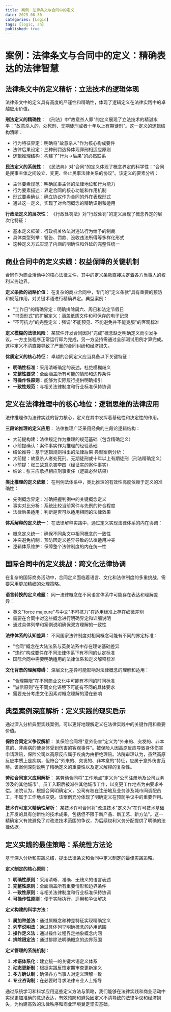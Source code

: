 ```yaml
---
title: 案例：法律条文与合同中的定义
date: 2025-08-30
categories: [Logic]
tags: [logic, sh]
published: true
---
```


# 案例：法律条文与合同中的定义：精确表达的法律智慧

## 法律条文中的定义精析：立法技术的逻辑体现

法律条文中的定义具有高度的严谨性和精确性，体现了逻辑定义在法律实践中的卓越应用价值。

**刑法定义的精确性**：
《刑法》中"故意杀人罪"的定义展现了立法技术的精湛水平："故意杀人的，处死刑、无期徒刑或者十年以上有期徒刑"。这一定义的逻辑结构清晰：
- 行为特征界定：明确将"故意杀人"作为核心构成要件
- 法律后果设定：三种刑罚选择体现罪刑相适应原则
- 逻辑推理结构：构建了"行为→后果"的必然联系

**民法定义的系统性**：
《民法典》对"合同"的定义体现了概念界定的科学性："合同是民事主体之间设立、变更、终止民事法律关系的协议"。该定义的要素分析：
- 主体要素规范：明确民事主体的法律地位和行为能力
- 行为要素描述：界定合同的核心功能和作用机制
- 形式要素确认：确立协议作为合同的外在表现形式
- 通过这一定义，实现了对合同概念的精确识别和适用

**行政法定义的层次性**：
《行政处罚法》对"行政处罚"的定义展现了概念界定的层次化特征：
- 基本定义框架：行政机关依法对违法行为给予的制裁
- 具体类型列举：警告、罚款、没收违法所得等多样化形式
- 这种定义方式实现了内涵的明确性和外延的完整性统一

## 商业合同中的定义实践：权益保障的关键机制

合同作为商业活动中的核心法律文件，其中的定义条款直接决定着各方当事人的权利义务边界。

**定义条款的战略价值**：
在复杂的商业合同中，专门的"定义条款"具有重要的预防和规范作用，对关键术语进行精确界定。典型案例：
- "工作日"的精确界定：明确排除周六、周日和法定节假日
- "书面形式"的扩展定义：涵盖纸质文件和可保存的电子记录
- "不可抗力"的完整定义：强调"不能预见、不能避免并不能克服"的客观标准

**定义模糊的法律风险**：
某软件开发合同因对"完成"概念缺乏明确定义而引发争议。一方主张程序正常运行即为完成，另一方坚持需通过全部测试用例才算完成。这种定义不清直接导致了严重的合同纠纷和经济损失。

**优质定义的核心特征**：
卓越的合同定义应当具备以下关键特征：
- **明确性标准**：采用清晰确定的表述，杜绝模糊歧义
- **完整性要求**：全面涵盖所有可能的情形和边界条件
- **可操作性原则**：能够为实际履行提供明确指引
- **一致性规范**：与相关法律制度和行业标准保持协调

## 定义在法律推理中的核心地位：逻辑思维的法律应用

法律推理作为法律实践的智力核心，定义在其中发挥着基础性和决定性的作用。

**三段论推理的定义应用**：
法律推理广泛采用经典的三段论逻辑结构：
- 大前提构建：法律规定作为推理的规范基础（包含精确定义）
- 小前提确认：案件事实作为推理的经验基础
- 结论推导：基于逻辑规则得出的法律后果
典型案例分析：
- 大前提：故意杀人者处死刑、无期徒刑或十年以上有期徒刑（刑法精确定义）
- 小前提：张三故意杀害李四（经证实的案件事实）
- 结论：张三应承担相应刑事责任（逻辑必然结果）

**类比推理的定义依赖**：
在判例法体系中，类比推理的有效性高度依赖于定义的准确性：
- 先例概念界定：准确把握判例中的关键概念定义
- 事实对比分析：系统比较当前案件与先例的符合程度
- 法律后果适用：判断是否可以适用相同的法律效果

**体系解释的定义统一**：
在法律解释实践中，通过定义实现法律体系的内在协调：
- 概念定义统一：确保不同条文中相同概念的一致性
- 冲突避免机制：预防因定义差异导致的法律适用冲突
- 逻辑体系维护：保障整个法律制度的内在统一性

## 国际合同中的定义挑战：跨文化法律协调

在复杂的国际商务活动中，合同定义面临着语言、文化和法律制度的多重挑战，需要采用更加精细的处理策略。

**语言转换的定义难题**：
同一法律概念在不同语言体系中可能存在表达和理解差异：
- 英文"force majeure"与中文"不可抗力"在适用标准上存在细微差别
- 需要在合同中对这些概念进行明确界定和详细说明
- 通过具体列举和案例说明确保双方理解的一致性

**法律体系的认知差异**：
不同国家法律制度对相同概念可能有不同的界定标准：
- "合同"概念在大陆法系与英美法系中存在理论基础差异
- "违约"构成要件在不同法律体系下有不同的认定标准
- 国际合同中需要明确适用的法律体系和定义解释标准

**文化背景的理解障碍**：
深层文化差异可能影响对法律概念的理解和适用：
- "合理期限"在不同商业文化中可能有不同的时间标准
- "诚信原则"在不同文化语境下可能有不同的具体要求
- 需要充分考虑文化因素对概念理解的潜在影响

## 典型案例深度解析：定义实践的现实启示

通过深入分析典型实践案例，可以更好地理解定义在法律实践中的关键作用和重要价值。

**保险合同定义争议解析**：
某保险合同将"意外伤害"定义为"外来的、突发的、非本意的、非疾病的使身体受到伤害的客观事件"。被保险人因高原反应导致身体伤害申请理赔，保险公司以高原反应属于疾病为由拒绝理赔。法院审理认为，虽然高原反应本质上是疾病，但符合"外来的、突发的、非本意的"特征，应属于意外伤害范畴。该案例深刻说明了精确定义的重要性以及定义解释的复杂性。

**劳动合同定义应用解析**：
某劳动合同将"工作地点"定义为"公司注册地及公司业务涉及的其他城市"。员工入职后被派往其他城市工作，以变更工作地点为由要求补偿。法院认为，根据合同明确定义，公司有权在注册地及业务涉及城市间调配员工，不属于工作地点变更。该案例充分体现了明确定义在预防争议中的重要作用。

**技术许可定义精确性解析**：
某技术许可合同将"改进技术"定义为"在许可技术基础上开发的具有创新性的技术成果，包括但不限于新产品、新工艺、新方法"。这一精确定义有效避免了对改进技术范围的争议，为后续权利义务分配提供了明确的法律依据。

## 定义实践的最佳策略：系统性方法论

基于深入分析和实践总结，提出法律条文和合同中定义制定的最佳实践策略。

**定义制定的核心原则**：
1. **明确性原则**：采用清晰、准确、无歧义的语言表述
2. **完整性原则**：全面涵盖所有重要情形和边界条件
3. **一致性原则**：与相关法律制度和行业标准保持协调
4. **可操作性原则**：便于实际执行、适用和争议解决

**定义构建的科学方法**：
1. **属加种差法**：通过属概念和种差特征实现精确定义
2. **列举说明法**：通过具体列举明确概念的适用范围
3. **操作定义法**：通过操作过程界定抽象概念内涵
4. **排除限定法**：通过排除法明确概念的边界范围

**定义管理的系统机制**：
1. **术语体系化**：建立统一的关键术语定义体系
2. **动态更新制**：根据实践反馈定期审查更新定义
3. **多方确认制**：确保各方当事人对定义理解一致
4. **专业咨询制**：在必要时寻求法律专业人士指导

通过系统学习和科学应用这些定义方法与策略，我们能够在法律实践和商业活动中实现更加准确的意思表达，有效预防和避免因定义不清导致的法律争议和经济损失，为构建高效的法律秩序和商业环境奠定坚实基础。
